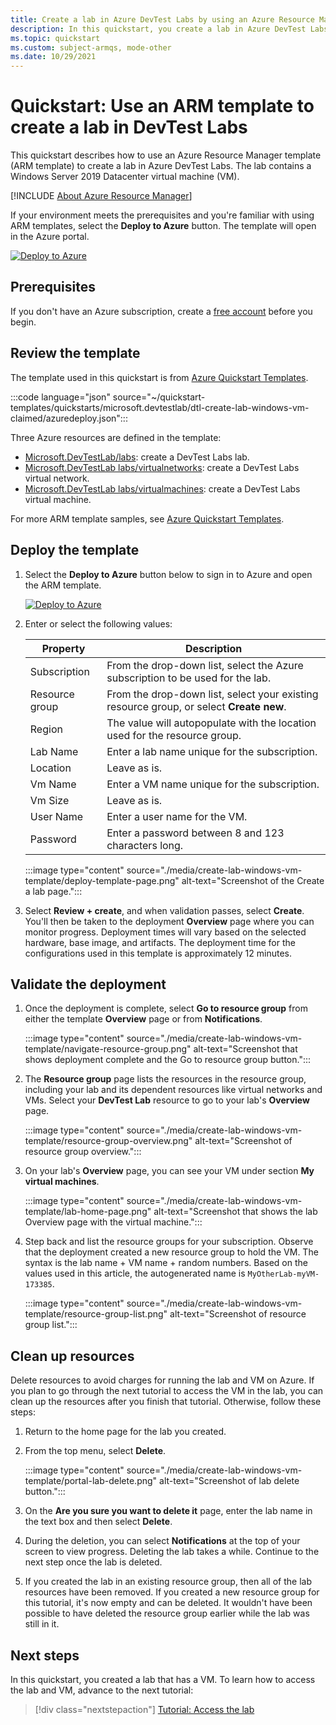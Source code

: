 ```yaml
---
title: Create a lab in Azure DevTest Labs by using an Azure Resource Manager template
description: In this quickstart, you create a lab in Azure DevTest Labs by using an Azure Resource Manager template (ARM template). A lab admin sets up a lab, creates VMs in the lab, and configures policies.
ms.topic: quickstart
ms.custom: subject-armqs, mode-other
ms.date: 10/29/2021
---
```


# Quickstart: Use an ARM template to create a lab in DevTest Labs

This quickstart describes how to use an Azure Resource Manager template (ARM template) to create a lab in Azure DevTest Labs. The lab contains a Windows Server 2019 Datacenter virtual machine (VM).

[!INCLUDE [About Azure Resource Manager](../../includes/resource-manager-quickstart-introduction.md)]

If your environment meets the prerequisites and you're familiar with using ARM templates, select the **Deploy to Azure** button. The template will open in the Azure portal.

[![Deploy to Azure](../media/template-deployments/deploy-to-azure.svg)](https://portal.azure.com/#create/Microsoft.Template/uri/https%3A%2F%2Fraw.githubusercontent.com%2FAzure%2Fazure-quickstart-templates%2Fmaster%2Fquickstarts%2Fmicrosoft.devtestlab%2Fdtl-create-lab-windows-vm-claimed%2Fazuredeploy.json)

## Prerequisites

If you don't have an Azure subscription, create a [free account](https://azure.microsoft.com/free/?WT.mc_id=A261C142F) before you begin.

## Review the template

The template used in this quickstart is from [Azure Quickstart Templates](https://azure.microsoft.com/resources/templates/?resourceType=Microsoft.Devtestlab).

:::code language="json" source="~/quickstart-templates/quickstarts/microsoft.devtestlab/dtl-create-lab-windows-vm-claimed/azuredeploy.json":::

Three Azure resources are defined in the template:

- [Microsoft.DevTestLab/labs](/azure/templates/microsoft.devtestlab/labs): create a DevTest Labs lab.
- [Microsoft.DevTestLab labs/virtualnetworks](/azure/templates/microsoft.devtestlab/labs/virtualnetworks): create a DevTest Labs virtual network.
- [Microsoft.DevTestLab labs/virtualmachines](/azure/templates/microsoft.devtestlab/labs/virtualmachines): create a DevTest Labs virtual machine.

For more ARM template samples, see [Azure Quickstart Templates](https://azure.microsoft.com/resources/templates/?resourceType=Microsoft.Devtestlab).

## Deploy the template

1. Select the **Deploy to Azure** button below to sign in to Azure and open the ARM template.

   [![Deploy to Azure](../media/template-deployments/deploy-to-azure.svg)](https://portal.azure.com/#create/Microsoft.Template/uri/https%3A%2F%2Fraw.githubusercontent.com%2FAzure%2Fazure-quickstart-templates%2Fmaster%2Fquickstarts%2Fmicrosoft.devtestlab%2Fdtl-create-lab-windows-vm-claimed%2Fazuredeploy.json)

1. Enter or select the following values:

    |Property | Description |
    |---|---|
    |Subscription| From the drop-down list, select the Azure subscription to be used for the lab.|
    |Resource group| From the drop-down list, select your existing resource group, or select **Create new**.|
    |Region | The value will autopopulate with the location used for the resource group.|
    |Lab Name| Enter a lab name unique for the subscription.|
    |Location| Leave as is. |
    |Vm Name| Enter a VM name unique for the subscription.|
    |Vm Size | Leave as is. |
    |User Name | Enter a user name for the VM.|
    |Password| Enter a password between 8 and 123 characters long.|

   :::image type="content" source="./media/create-lab-windows-vm-template/deploy-template-page.png" alt-text="Screenshot of the Create a lab page.":::

1. Select **Review + create**, and when validation passes, select **Create**. You'll then be taken to the deployment **Overview** page where you can monitor progress. Deployment times will vary based on the selected hardware, base image, and artifacts. The deployment time for the configurations used in this template is approximately 12 minutes.

## Validate the deployment

1. Once the deployment is complete, select **Go to resource group** from either the template **Overview** page or from **Notifications**.

   :::image type="content" source="./media/create-lab-windows-vm-template/navigate-resource-group.png" alt-text="Screenshot that shows deployment complete and the Go to resource group button.":::

1. The **Resource group** page lists the resources in the resource group, including your lab and its dependent resources like virtual networks and VMs. Select your **DevTest Lab** resource to go to your lab's **Overview** page.

   :::image type="content" source="./media/create-lab-windows-vm-template/resource-group-overview.png" alt-text="Screenshot of resource group overview.":::

1. On your lab's **Overview** page, you can see your VM under section **My virtual machines**.

   :::image type="content" source="./media/create-lab-windows-vm-template/lab-home-page.png" alt-text="Screenshot that shows the lab Overview page with the virtual machine.":::

1. Step back and list the resource groups for your subscription. Observe that the deployment created a new resource group to hold the VM. The syntax is the lab name + VM name + random numbers. Based on the values used in this article, the autogenerated name is `MyOtherLab-myVM-173385`.

   :::image type="content" source="./media/create-lab-windows-vm-template/resource-group-list.png" alt-text="Screenshot of resource group list.":::

## Clean up resources

Delete resources to avoid charges for running the lab and VM on Azure. If you plan to go through the next tutorial to access the VM in the lab, you can clean up the resources after you finish that tutorial. Otherwise, follow these steps: 

1. Return to the home page for the lab you created.

1. From the top menu, select **Delete**.

   :::image type="content" source="./media/create-lab-windows-vm-template/portal-lab-delete.png" alt-text="Screenshot of lab delete button.":::

1. On the **Are you sure you want to delete it** page, enter the lab name in the text box and then select **Delete**.

1. During the deletion, you can select **Notifications** at the top of your screen to view progress. Deleting the lab takes a while. Continue to the next step once the lab is deleted.

1. If you created the lab in an existing resource group, then all of the lab resources have been removed. If you created a new resource group for this tutorial, it's now empty and can be deleted. It wouldn't have been possible to have deleted the resource group earlier while the lab was still in it.

## Next steps
In this quickstart, you created a lab that has a VM. To learn how to access the lab and VM, advance to the next tutorial:

> [!div class="nextstepaction"]
> [Tutorial: Access the lab](tutorial-use-custom-lab.md)
